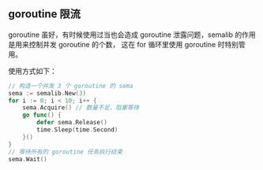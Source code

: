 ## goroutine 限流
goroutine 虽好，有时候使用过当也会造成 goroutine 泄露问题，semalib 的作用是用来控制并发 goroutine 的个数，
这在 for 循环里使用 goroutine 时特别管用。

使用方式如下：

```go
// 构造一个并发 3 个 goroutine 的 sema
sema := semalib.New(3)
for i := 0; i < 10; i++ {
    sema.Acquire() // 数量不足，阻塞等待
    go func() {
        defer sema.Release()
        time.Sleep(time.Second)
    }()
}
// 等待所有的 goroutine 任务执行结束
sema.Wait()
```
